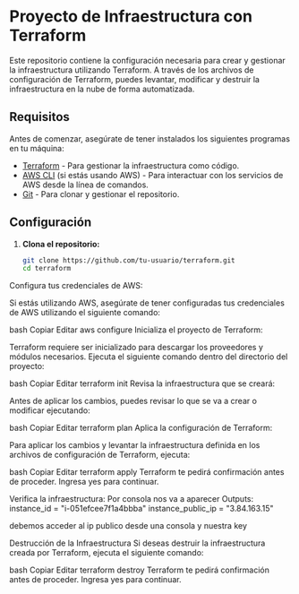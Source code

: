 
# Proyecto de Infraestructura con Terraform

Este repositorio contiene la configuración necesaria para crear y gestionar la infraestructura utilizando Terraform. A través de los archivos de configuración de Terraform, puedes levantar, modificar y destruir la infraestructura en la nube de forma automatizada.

## Requisitos

Antes de comenzar, asegúrate de tener instalados los siguientes programas en tu máquina:

- [Terraform](https://www.terraform.io/downloads.html) - Para gestionar la infraestructura como código.
- [AWS CLI](https://aws.amazon.com/cli/) (si estás usando AWS) - Para interactuar con los servicios de AWS desde la línea de comandos.
- [Git](https://git-scm.com/) - Para clonar y gestionar el repositorio.

## Configuración

1. **Clona el repositorio:**

   ```bash
   git clone https://github.com/tu-usuario/terraform.git
   cd terraform
Configura tus credenciales de AWS:

Si estás utilizando AWS, asegúrate de tener configuradas tus credenciales de AWS utilizando el siguiente comando:

bash
Copiar
Editar
aws configure
Inicializa el proyecto de Terraform:

Terraform requiere ser inicializado para descargar los proveedores y módulos necesarios. Ejecuta el siguiente comando dentro del directorio del proyecto:

bash
Copiar
Editar
terraform init
Revisa la infraestructura que se creará:

Antes de aplicar los cambios, puedes revisar lo que se va a crear o modificar ejecutando:

bash
Copiar
Editar
terraform plan
Aplica la configuración de Terraform:

Para aplicar los cambios y levantar la infraestructura definida en los archivos de configuración de Terraform, ejecuta:

bash
Copiar
Editar
terraform apply
Terraform te pedirá confirmación antes de proceder. Ingresa yes para continuar.

Verifica la infraestructura:
Por consola nos va a aparecer 
Outputs:
instance_id = "i-051efcee7f1a4bbba"
instance_public_ip = "3.84.163.15"

debemos acceder al ip publico desde una consola y nuestra key



Destrucción de la Infraestructura
Si deseas destruir la infraestructura creada por Terraform, ejecuta el siguiente comando:

bash
Copiar
Editar
terraform destroy
Terraform te pedirá confirmación antes de proceder. Ingresa yes para continuar.